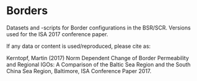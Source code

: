 # Borders
Datasets and -scripts for Border configurations in the BSR/SCR.
Versions used for the ISA 2017 conference paper.

If any data or content is used/reproduced, please cite as:

Kerntopf, Martin (2017) Norm Dependent Change of Border Permeability and Regional IGOs: A Comparison of the Baltic Sea Region and the South China Sea Region, Baltimore, ISA Conference Paper 2017.
